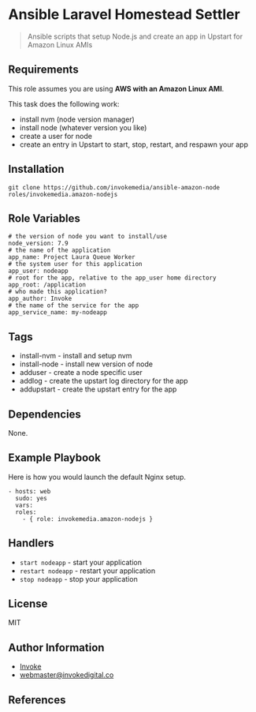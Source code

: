 Ansible Laravel Homestead Settler
==================================

> Ansible scripts that setup Node.js and create an app in Upstart for Amazon Linux AMIs

Requirements
------------

This role assumes you are using **AWS with an Amazon Linux AMI**.

This task does the following work:

* install nvm (node version manager)
* install node (whatever version you like)
* create a user for node
* create an entry in Upstart to start, stop, restart, and respawn your app

Installation
------------

`git clone https://github.com/invokemedia/ansible-amazon-node roles/invokemedia.amazon-nodejs`

Role Variables
--------------

```
# the version of node you want to install/use
node_version: 7.9
# the name of the application
app_name: Project Laura Queue Worker
# the system user for this application
app_user: nodeapp
# root for the app, relative to the app_user home directory
app_root: /application
# who made this application?
app_author: Invoke
# the name of the service for the app
app_service_name: my-nodeapp
```

Tags
-----

* install-nvm - install and setup nvm
* install-node - install new version of node
* adduser - create a node specific user
* addlog - create the upstart log directory for the app
* addupstart - create the upstart entry for the app

Dependencies
------------

None.

Example Playbook
-------------------------

Here is how you would launch the default Nginx setup.

```
- hosts: web
  sudo: yes
  vars:
  roles:
    - { role: invokemedia.amazon-nodejs }
```

Handlers
--------

* `start nodeapp` - start your application
* `restart nodeapp` - restart your application
* `stop nodeapp` - stop your application

License
-------

MIT

Author Information
------------------

* [Invoke](https://www.invokedigital.co/)
* <webmaster@invokedigital.co>

References
----------
